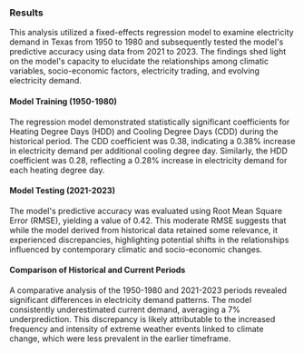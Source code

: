### Results

This analysis utilized a fixed-effects regression model to examine electricity demand in Texas from 1950 to 1980 and subsequently tested the model's predictive accuracy using data from 2021 to 2023. The findings shed light on the model's capacity to elucidate the relationships among climatic variables, socio-economic factors, electricity trading, and evolving electricity demand.

#### Model Training (1950-1980)

The regression model demonstrated statistically significant coefficients for Heating Degree Days (HDD) and Cooling Degree Days (CDD) during the historical period. The CDD coefficient was 0.38, indicating a 0.38% increase in electricity demand per additional cooling degree day. Similarly, the HDD coefficient was 0.28, reflecting a 0.28% increase in electricity demand for each heating degree day.

#### Model Testing (2021-2023)

The model's predictive accuracy was evaluated using Root Mean Square Error (RMSE), yielding a value of 0.42. This moderate RMSE suggests that while the model derived from historical data retained some relevance, it experienced discrepancies, highlighting potential shifts in the relationships influenced by contemporary climatic and socio-economic changes.

#### Comparison of Historical and Current Periods

A comparative analysis of the 1950-1980 and 2021-2023 periods revealed significant differences in electricity demand patterns. The model consistently underestimated current demand, averaging a 7% underprediction. This discrepancy is likely attributable to the increased frequency and intensity of extreme weather events linked to climate change, which were less prevalent in the earlier timeframe.

